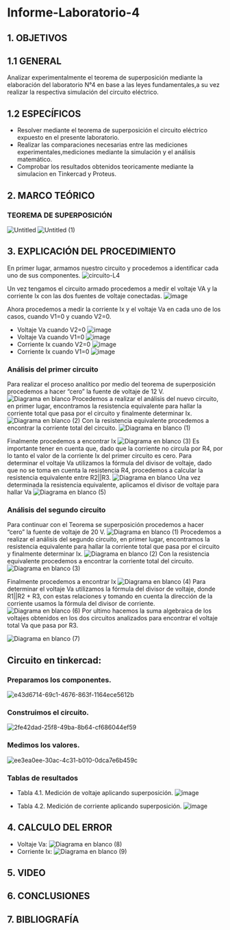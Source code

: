# Informe-Laboratorio-4
## 1. OBJETIVOS
  ## 1.1 GENERAL
  Analizar experimentalmente el teorema de superposición mediante la elaboración del laboratorio N°4 en base a las leyes fundamentales,a su vez realizar la respectiva simulación del circuito eléctrico.
  
  ## 1.2 ESPECÍFICOS  
  * Resolver mediante el teorema de superposición el circuito eléctrico expuesto en el presente laboratorio.
  * Realizar las comparaciones necesarias entre las mediciones experimentales,mediciones mediante la simulación y el análisis matemático.
  * Comprobar los resultados obtenidos teoricamente mediante la simulacion en Tinkercad y Proteus.
## 2. MARCO TEÓRICO
### TEOREMA DE SUPERPOSICIÓN
![Untitled](https://user-images.githubusercontent.com/93666408/147167988-d2bb93ef-87e1-4efc-a01f-41721b6cb63d.jpg)
![Untitled (1)](https://user-images.githubusercontent.com/93666408/147170971-54e377f0-3e4f-430d-bff4-7996b0665da2.jpg)

## 3. EXPLICACIÓN DEL PROCEDIMIENTO
En primer lugar, armamos nuestro circuito y procedemos a identificar cada uno de sus componentes.
![circuito-L4](https://user-images.githubusercontent.com/93681159/147176618-91ba0c32-9177-4b47-8acd-1895cbf70e15.jpeg)

Un vez tengamos el circuito armado procedemos a medir el voltaje VA y la corriente Ix con las dos fuentes de voltaje conectadas. 
![image](https://user-images.githubusercontent.com/93681159/147130054-78681cb2-a315-449f-b1b2-9a9e79cb6eac.png)

Ahora procedemos a medir la corriente Ix y el voltaje Va en cada uno de los casos, cuando V1=0 y cuando V2=0.
* Voltaje Va cuando V2=0
![image](https://user-images.githubusercontent.com/93681159/147186838-2d901908-f103-435e-9a25-964d22aa272e.png)
* Voltaje Va cuando V1=0
![image](https://user-images.githubusercontent.com/93681159/147186307-93a63297-effb-4c64-a14d-24cbeed524b3.png)
* Corriente Ix cuando V2=0
![image](https://user-images.githubusercontent.com/93681159/147186459-fd37ff3c-c0e8-4a73-a265-9e8fadd532e0.png)
* Corriente Ix cuando V1=0
![image](https://user-images.githubusercontent.com/93681159/147186538-375fcaf5-c42b-4945-87a5-8ee43eafccff.png)
### Análisis del primer circuito
Para realizar el proceso analítico por medio del teorema de superposición procedemos a hacer “cero” la fuente de voltaje de 12 V.
![Diagrama en blanco](https://user-images.githubusercontent.com/93681159/147137068-11737dc1-47aa-42fb-abac-af5a7636b50f.jpeg)
Procedemos a realizar el análisis del nuevo circuito, en primer lugar, encontramos la resistencia equivalente para hallar la corriente total que pasa por el circuito y finalmente determinar Ix.
![Diagrama en blanco (2)](https://user-images.githubusercontent.com/93681159/147136183-1202071e-a53c-4c17-8fe5-b9b8da08159e.jpeg)
Con la resistencia equivalente procedemos a encontrar la corriente total del circuito. 
![Diagrama en blanco (1)](https://user-images.githubusercontent.com/93681159/147136042-ef4f5f70-55f2-4c98-bc5b-b6a2c02eb045.jpeg)

Finalmente procedemos a encontrar Ix
![Diagrama en blanco (3)](https://user-images.githubusercontent.com/93681159/147136752-2d404ba0-cd1a-4d0a-95e7-9b67d591e99e.jpeg)
Es importante tener en cuenta que, dado que la corriente no circula por R4, por lo tanto el valor de la corriente Ix del primer circuito es cero.
Para determinar el voltaje Va utilizamos la fórmula del divisor de voltaje, dado que no se toma en cuenta la resistencia R4, procedemos a calcular la resistencia equivalente entre R2||R3.
![Diagrama en blanco](https://user-images.githubusercontent.com/93681159/147176677-399afb6b-ffc1-470e-9d5b-13b3f3815f84.jpeg)
Una vez determinada la resistencia equivalente, aplicamos el divisor de voltaje para hallar Va
![Diagrama en blanco (5)](https://user-images.githubusercontent.com/93681159/147178036-29d71d89-9183-4c95-9a2c-01b833855b5a.jpeg)
### Análisis del segundo circuito
Para continuar con el Teorema se superposición procedemos a hacer “cero” la fuente de voltaje de 20 V.
![Diagrama en blanco (1)](https://user-images.githubusercontent.com/93681159/147137603-51b4ec8b-efc9-4fda-92ab-40ce458f4e21.jpeg)
Procedemos a realizar el análisis del segundo circuito, en primer lugar, encontramos la resistencia equivalente para hallar la corriente total que pasa por el circuito y finalmente determinar Ix.
![Diagrama en blanco (2)](https://user-images.githubusercontent.com/93681159/147138447-a4e0617d-2de5-41bc-8da9-aa6b7b91ff29.jpeg)
Con la resistencia equivalente procedemos a encontrar la corriente total del circuito.
![Diagrama en blanco (3)](https://user-images.githubusercontent.com/93681159/147138862-fb5c2c3b-d6bf-4f9b-9442-0605222ca952.jpeg)

Finalmente procedemos a encontrar Ix
![Diagrama en blanco (4)](https://user-images.githubusercontent.com/93681159/147139919-76537ef7-1720-41a9-b640-8502e70df87b.jpeg)
Para determinar el voltaje Va utilizamos la fórmula del divisor de voltaje, donde R1||R2 + R3, con estas relaciones y tomando en cuenta la dirección de la corriente usamos la fórmula del divisor de corriente.
![Diagrama en blanco (6)](https://user-images.githubusercontent.com/93681159/147178599-56b1ed70-e642-4d17-99e3-3f0256e2955c.jpeg)
Por ultimo hacemos la suma algebraica de los voltajes obtenidos en los dos circuitos analizados para encontrar el voltaje total Va que pasa por R3.

![Diagrama en blanco (7)](https://user-images.githubusercontent.com/93681159/147179138-e6978bf5-70b2-434a-8674-c4642dd91a8b.jpeg)
## Circuito en tinkercad:
### Preparamos los componentes.
![e43d6714-69c1-4676-863f-1164ece5612b](https://user-images.githubusercontent.com/93893919/147180848-0f921fac-5ae3-4328-924a-e19b76a8ad3e.jpg)
### Construimos el circuito.
![2fe42dad-25f8-49ba-8b64-cf686044ef59](https://user-images.githubusercontent.com/93893919/147180885-b617223b-8ced-45e4-ad91-9f659941c0c0.jpg)
### Medimos los valores.
![ee3ea0ee-30ac-4c31-b010-0dca7e6b459c](https://user-images.githubusercontent.com/93893919/147180938-6f54365a-28f2-45ee-a714-4f0dbfa9bef8.jpg)
### Tablas de resultados
* Tabla 4.1. Medición de voltaje aplicando superposición.
![image](https://user-images.githubusercontent.com/93681159/147183948-20d15ab3-6534-4692-8962-fdb237f034e1.png)

* Tabla 4.2. Medición de corriente aplicando superposición.
![image](https://user-images.githubusercontent.com/93681159/147184025-c17f7629-43c7-443f-8b75-de94a73c37fe.png)

## 4. CALCULO DEL ERROR
* Voltaje Va:
![Diagrama en blanco (8)](https://user-images.githubusercontent.com/93681159/147181534-a93d9822-19ee-4063-b3e3-26e342882a88.jpeg)
* Corriente Ix:
![Diagrama en blanco (9)](https://user-images.githubusercontent.com/93681159/147181690-19b9efd2-32c1-486f-9e1c-fde74a228fac.jpeg)
## 5. VIDEO
## 6. CONCLUSIONES
## 7. BIBLIOGRAFÍA 
